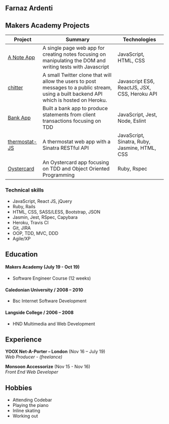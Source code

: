 ## Farnaz Ardenti

## <a name="makers_projects">Makers Academy Projects</a>
| Project | Summary | Technologies |
|----------|----------|----------|
| [A Note App](https://github.com/fardenti/notes-app-JS) | A single page web app for creating notes focusing on manipulating the DOM and writing tests with Javascript| JavaScript, HTML, CSS |
| [chitter](https://github.com/fardenti/frontend-api-challenge) | A small Twitter clone that will allow the users to post messages to a public stream, using a built backend API which is hosted on Heroku. | Javascript ES6, ReactJS, JSX, CSS, Heroku API |
| [Bank App](https://github.com/fardenti/Bank-js) | Built a bank app to produce statements from client transactions focusing on TDD | JavaScript, Jest, Node, Eslint |
| [thermostat-JS](https://github.com/fardenti/thermostat-js) | A thermostat web app with a Sinatra RESTful API | JavaScript, Sinatra, Ruby, Jasmine, HTML, CSS |
| [Oystercard](https://github.com/fardenti/oystercard) | An Oystercard app focusing on TDD and Object Oriented Programming| Ruby, Rspec|

### Technical skills

- JavaScript, React JS, jQuery
- Ruby, Rails
- HTML, CSS, SASS/LESS, Bootstrap, JSON
- Jasmin, Jest, RSpec, Capybara
- Heroku, Travis CI
- Git, JIRA
- OOP, TDD, MVC, DDD
- Agile/XP

## Education

#### Makers Academy (July 19 - Oct 19)
- Software Engineer Course (12 weeks)

#### Caledonian University / 2008 – 2010

- Bsc Internet Software Development

#### Langside College / 2006 – 2008

- HND Multimedia and Web Development


## Experience

**YOOX Net-A-Porter – London** (Nov 16 – July 19)    
*Web Producer - (freelance)*  

**Monsoon Accessorize** (Nov 15 - Nov 16)   
*Front End Web Developer*  


## Hobbies

- Attending Codebar
- Playing the piano
- Inline skating
- Working out
